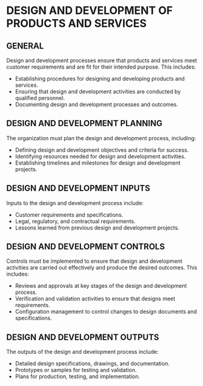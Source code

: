 # DESIGN AND DEVELOPMENT OF PRODUCTS AND SERVICES

## GENERAL

Design and development processes ensure that products and services meet customer requirements and are fit for their intended purpose. This includes:

   * Establishing procedures for designing and developing products and services.
   * Ensuring that design and development activities are conducted by qualified personnel.
   * Documenting design and development processes and outcomes.

## DESIGN AND DEVELOPMENT PLANNING

The organization must plan the design and development process, including:

   * Defining design and development objectives and criteria for success.
   * Identifying resources needed for design and development activities.
   * Establishing timelines and milestones for design and development projects.

## DESIGN AND DEVELOPMENT INPUTS

Inputs to the design and development process include:

   * Customer requirements and specifications.
   * Legal, regulatory, and contractual requirements.
   * Lessons learned from previous design and development projects.

## DESIGN AND DEVELOPMENT CONTROLS

Controls must be implemented to ensure that design and development activities are carried out effectively and produce the desired outcomes. This includes:

   * Reviews and approvals at key stages of the design and development process.
   * Verification and validation activities to ensure that designs meet requirements.
   * Configuration management to control changes to design documents and specifications.

## DESIGN AND DEVELOPMENT OUTPUTS

The outputs of the design and development process include:

   * Detailed design specifications, drawings, and documentation.
   * Prototypes or samples for testing and validation.
   * Plans for production, testing, and implementation.
